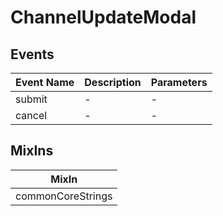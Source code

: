 # ChannelUpdateModal

## Events

<!-- @vuese:ChannelUpdateModal:events:start -->
|Event Name|Description|Parameters|
|---|---|---|
|submit|-|-|
|cancel|-|-|

<!-- @vuese:ChannelUpdateModal:events:end -->


## MixIns

<!-- @vuese:ChannelUpdateModal:mixIns:start -->
|MixIn|
|---|
|commonCoreStrings|

<!-- @vuese:ChannelUpdateModal:mixIns:end -->
